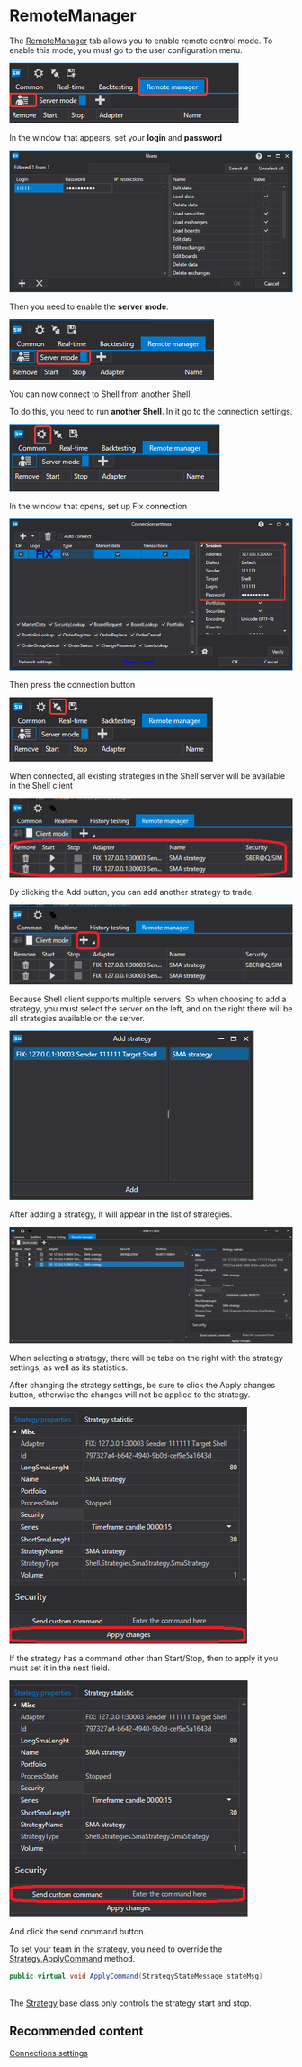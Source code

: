 # RemoteManager

The [RemoteManager](Shell_RemoteManager.md) tab allows you to enable remote control mode. To enable this mode, you must go to the user configuration menu.

![Shell RemoteManager 00](../images/Shell_RemoteManager_00.png)

In the window that appears, set your **login** and **password**

![Shell RemoteManager 01](../images/Shell_RemoteManager_01.png)

Then you need to enable the **server mode**. 

![Shell RemoteManager 02](../images/Shell_RemoteManager_02.png)

You can now connect to Shell from another Shell.

To do this, you need to run **another Shell**. In it go to the connection settings.

![Shell RemoteManager 03](../images/Shell_RemoteManager_03.png)

In the window that opens, set up Fix connection

![Shell RemoteManager 04](../images/Shell_RemoteManager_04.png)

Then press the connection button

![Shell RemoteManager 05](../images/Shell_RemoteManager_05.png)

When connected, all existing strategies in the Shell server will be available in the Shell client

![Shell RemoteManager 06](../images/Shell_RemoteManager_06.png)

By clicking the Add button, you can add another strategy to trade.

![Shell RemoteManager 07](../images/Shell_RemoteManager_07.png)

Because Shell client supports multiple servers. So when choosing to add a strategy, you must select the server on the left, and on the right there will be all strategies available on the server.

![Shell RemoteManager 08](../images/Shell_RemoteManager_08.png)

After adding a strategy, it will appear in the list of strategies.

![Shell RemoteManager 09](../images/Shell_RemoteManager_09.png)

When selecting a strategy, there will be tabs on the right with the strategy settings, as well as its statistics.

After changing the strategy settings, be sure to click the Apply changes button, otherwise the changes will not be applied to the strategy.

![Shell RemoteManager 10](../images/Shell_RemoteManager_10.png)

If the strategy has a command other than Start\/Stop, then to apply it you must set it in the next field.

![Shell RemoteManager 11](../images/Shell_RemoteManager_11.png)

And click the send command button.

To set your team in the strategy, you need to override the [Strategy.ApplyCommand](xref:StockSharp.Algo.Strategies.Strategy.ApplyCommand(StockSharp.Algo.Strategies.Messages.StrategyStateMessage)) method.

```cs
public virtual void ApplyCommand(StrategyStateMessage stateMsg)
		
```

The [Strategy](xref:StockSharp.Algo.Strategies.Strategy) base class only controls the strategy start and stop.

## Recommended content

[Connections settings](Shell_Connection_settings.md)
